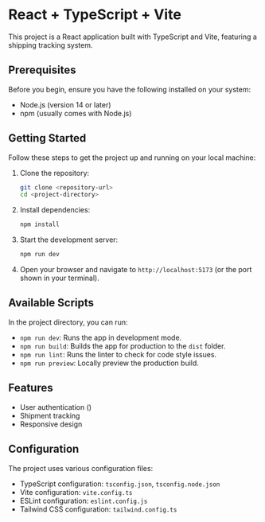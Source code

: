 # React + TypeScript + Vite

This project is a React application built with TypeScript and Vite, featuring a shipping tracking system.

## Prerequisites

Before you begin, ensure you have the following installed on your system:

- Node.js (version 14 or later)
- npm (usually comes with Node.js)

## Getting Started

Follow these steps to get the project up and running on your local machine:

1. Clone the repository:

   ```bash
   git clone <repository-url>
   cd <project-directory>
   ```

2. Install dependencies:

   ```bash
   npm install
   ```

3. Start the development server:

   ```bash
   npm run dev
   ```

4. Open your browser and navigate to `http://localhost:5173` (or the port shown in your terminal).

## Available Scripts

In the project directory, you can run:

- `npm run dev`: Runs the app in development mode.
- `npm run build`: Builds the app for production to the `dist` folder.
- `npm run lint`: Runs the linter to check for code style issues.
- `npm run preview`: Locally preview the production build.

## Features

- User authentication ()
- Shipment tracking
- Responsive design

## Configuration

The project uses various configuration files:

- TypeScript configuration: `tsconfig.json`, `tsconfig.node.json`
- Vite configuration: `vite.config.ts`
- ESLint configuration: `eslint.config.js`
- Tailwind CSS configuration: `tailwind.config.ts`
